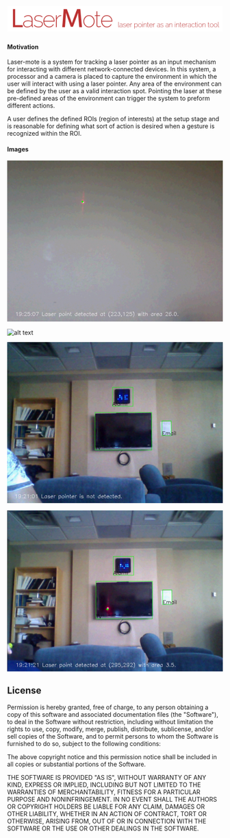 # ![alt text][Logo]
#### Motivation
Laser-mote is a system for tracking a laser pointer as an input mechanism for interacting with different network-connected devices. In this system, a processor and a camera is placed to capture the environment in which the user will interact with using a laser pointer. Any area of the environment can be defined by the user as a valid interaction spot. Pointing the laser at these pre-defined areas of the environment can trigger the system to preform different actions.

A user defines the defined ROIs (region of interests) at the setup stage and is reasonable for defining what sort of action is desired when a gesture is recognized within the ROI.

#### Images
![alt text][DotDetection]

![alt text][Tracking]

![alt text][ROISetUp]

![alt text][DotOnTV]


## License

Permission is hereby granted, free of charge, to any person obtaining a copy
of this software and associated documentation files (the "Software"), to deal
in the Software without restriction, including without limitation the rights
to use, copy, modify, merge, publish, distribute, sublicense, and/or sell
copies of the Software, and to permit persons to whom the Software is
furnished to do so, subject to the following conditions:

The above copyright notice and this permission notice shall be included in all
copies or substantial portions of the Software.

THE SOFTWARE IS PROVIDED "AS IS", WITHOUT WARRANTY OF ANY KIND, EXPRESS OR
IMPLIED, INCLUDING BUT NOT LIMITED TO THE WARRANTIES OF MERCHANTABILITY,
FITNESS FOR A PARTICULAR PURPOSE AND NONINFRINGEMENT. IN NO EVENT SHALL THE
AUTHORS OR COPYRIGHT HOLDERS BE LIABLE FOR ANY CLAIM, DAMAGES OR OTHER
LIABILITY, WHETHER IN AN ACTION OF CONTRACT, TORT OR OTHERWISE, ARISING FROM,
OUT OF OR IN CONNECTION WITH THE SOFTWARE OR THE USE OR OTHER DEALINGS IN THE
SOFTWARE.


[Logo]: https://raw.githubusercontent.com/AmmsA/LaserMote/master/img/LaserMote.png
[DotDetection]: https://raw.githubusercontent.com/AmmsA/LaserMote/master/img/DotDetection.png
[DotOnTV]: https://raw.githubusercontent.com/AmmsA/LaserMote/master/img/DotOnTV.png
[ROISetUp]:https://raw.githubusercontent.com/AmmsA/LaserMote/master/img/ROISetUp.png
[Tracking]: https://raw.githubusercontent.com/AmmsA/LaserMote/master/img/Tracking.gif